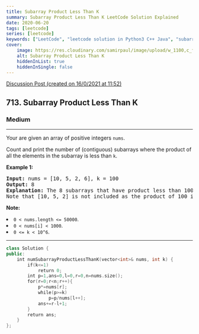 ```yaml
---
title: Subarray Product Less Than K
summary: Subarray Product Less Than K LeetCode Solution Explained
date: 2020-06-20
tags: [leetcode]
series: [leetcode]
keywords: ["LeetCode", "leetcode solution in Python3 C++ Java", "subarray-product-less-than-k LeetCode Solution Explained"]
cover:
    image: https://res.cloudinary.com/samirpaul/image/upload/w_1100,c_fit,co_rgb:FFFFFF,l_text:Arial_75_bold:Subarray Product Less Than K - Solution Explained/problem-solving.webp
    alt: Subarray Product Less Than K
    hiddenInList: true
    hiddenInSingle: false
---
```



[Discussion Post (created on 16/0/2021 at 11:52)](https://leetcode.com/problems/subarray-product-less-than-k/discuss/1019124/Sliding-Window-or-C%2B%2B)  
<h2>713. Subarray Product Less Than K</h2><h3>Medium</h3><hr><div><p>Your are given an array of positive integers <code>nums</code>.</p>
<p>Count and print the number of (contiguous) subarrays where the product of all the elements in the subarray is less than <code>k</code>.</p>

<p><b>Example 1:</b><br>
</p><pre><b>Input:</b> nums = [10, 5, 2, 6], k = 100
<b>Output:</b> 8
<b>Explanation:</b> The 8 subarrays that have product less than 100 are: [10], [5], [2], [6], [10, 5], [5, 2], [2, 6], [5, 2, 6].
Note that [10, 5, 2] is not included as the product of 100 is not strictly less than k.
</pre>
<p></p>

<p><b>Note:</b>
</p><li><code>0 &lt; nums.length &lt;= 50000</code>.</li>
<li><code>0 &lt; nums[i] &lt; 1000</code>.</li>
<li><code>0 &lt;= k &lt; 10^6</code>.</li>
<p></p></div>

---




```cpp
class Solution {
public:
    int numSubarrayProductLessThanK(vector<int>& nums, int k) {
        if(k<=1)
            return 0;
        int p=1,ans=0,l=0,r=0,n=nums.size();
        for(r=0;r<n;r++){
            p*=nums[r];
            while(p>=k)
                p=p/nums[l++];
            ans+=r-l+1;
        }
        return ans;
    }
};

```
